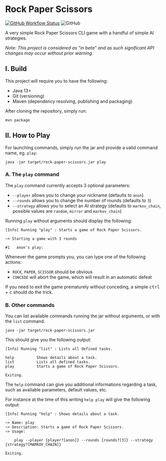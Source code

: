 # Rock Paper Scissors

[![GitHub Workflow Status](https://img.shields.io/github/workflow/status/eledhwen/rps/Java%20CI%20with%20Maven)](https://github.com/eledhwen/rps/actions?query=workflow%3A%22Java+CI+with+Maven%22)
![GitHub](https://img.shields.io/github/license/eledhwen/rps)

A very simple Rock Paper Scissors CLI game with a handful of simple AI strategies.

_Note: This project is considered as "in beta" and as such significant API changes may occur without prior warning._

## I. Build

This project will require you to have the following:

* Java 13+
* Git (versioning)
* Maven (dependency resolving, publishing and packaging) 

After cloning the repository, simply run:

```shell
mvn package
```

## II. How to Play

For launching commands, simply run the jar and provide a valid command name, eg. `play`:

```shell
java -jar target/rock-paper-scissors.jar play
```

### A. The `play` command

The `play` command currently accepts 3 optional parameters:

* `--player` allows you to change your nickname (defaults to `anon`)
* `--rounds` allows you to change the number of rounds (defaults to `3`)
* `--strategy` allows you to select an AI strategy (defaults to `markov_chain`, possible values are `random`, `mirror` and `markov_chain`) 

Running `play` without arguments should display the following:

```
[Info] Running "play" : Starts a game of Rock Paper Scissors.

~> Starting a game with 3 rounds

#1   anon's play:  
```

Whenever the game prompts you, you can type one of the following actions:
* `ROCK`, `PAPER`, `SCISSOR` should be obvious
* `CONCEDE` will abort the game, which will result in an automatic defeat

If you need to exit the game prematurely without conceding, a simple <kbd>ctrl</kbd> + <kbd>c</kbd> should do the trick.

### B. Other commands

You can list available commands running the jar without arguments, or with the `list` command.

```shell
java -jar target/rock-paper-scissors.jar
```

This should give you the following output:

```
[Info] Running "list" : Lists all defined tasks.

help          Shows details about a task.
list          Lists all defined tasks.
play          Starts a game of Rock Paper Scissors.

Exiting.
```

The `help` command can give you additional informations regarding a task, such as available parameters, default values, etc.

For instance at the time of this writing `help play` will give the following output:

```
[Info] Running "help" : Shows details about a task.

~> Name: play
~> Description: Starts a game of Rock Paper Scissors.
~> Usage:

	play --player {player?[anon]} --rounds {rounds?[3]} --strategy {strategy?[MARKOV_CHAIN]}

Exiting.
```